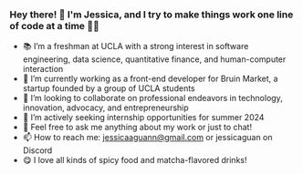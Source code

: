 ### Hey there! 👋 I'm Jessica, and I try to make things work one line of code at a time 👩‍💻

- 📚 I’m a freshman at UCLA with a strong interest in software engineering, data science, quantitative finance, and human-computer interaction
- 🐻 I’m currently working as a front-end developer for Bruin Market, a startup founded by a group of UCLA students
- 👯 I’m looking to collaborate on professional endeavors in technology, innovation, advocacy, and entrepreneurship
- 🍎 I’m actively seeking internship opportunities for summer 2024
- 💬 Feel free to ask me anything about my work or just to chat!
- 📫 How to reach me: jessicaaguann@gmail.com or jessicaguan on Discord
- 😋 I love all kinds of spicy food and matcha-flavored drinks!
